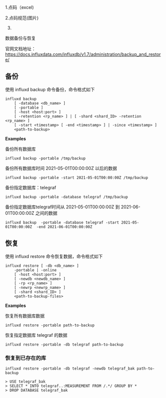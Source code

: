 1.点码（excel)

2.点码规范(图片)

3.

数据备份与恢复

官网文档地址：https://docs.influxdata.com/influxdb/v1.7/administration/backup_and_restore/

## 备份

使用 influxd backup 命令备份，命令格式如下

```
influxd backup
    [ -database <db_name> ]
    [ -portable ]
    [ -host <host:port> ]
    [ -retention <rp_name> ] | [ -shard <shard_ID> -retention <rp_name> ]
    [ -start <timestamp> [ -end <timestamp> ] | -since <timestamp> ]
    <path-to-backup>
```

**Examples**

备份所有数据库

```
influxd backup -portable /tmp/backup
```

备份所有数据库时间 2021-05-01T00:00:00Z 以后的数据

```
influxd backup -portable -start 2021-05-01T00:00:00Z /tmp/backup
```

备份指定数据库：telegraf

```
influxd backup -portable -database telegraf /tmp/backup
```

备份指定数据库telegraf时间从 2021-05-01T00:00:00Z 到 2021-06-01T00:00:00Z  之间的数据

```
influxd backup  -portable -database telegraf -start 2021-05-01T00:00:00Z  -end 2021-06-01T00:00:00Z 
```

## 恢复

使用 influxd restore 命令恢复数据，命令格式如下

```
influxd restore [ -db <db_name> ]
    -portable | -online
    [ -host <host:port> ]
    [ -newdb <newdb_name> ]
    [ -rp <rp_name> ]
    [ -newrp <newrp_name> ]
    [ -shard <shard_ID> ]
    <path-to-backup-files>
```

**Examples**

恢复所有数据库数据

```
influxd restore -portable path-to-backup
```

恢复指定数据库 telegraf 的数据

```
influxd restore -portable -db telegraf path-to-backup
```

### 恢复到已存在的库

```
influxd restore -portable -db telegraf -newdb telegraf_bak path-to-backup
```

```
> USE telegraf_bak
> SELECT * INTO telegraf..:MEASUREMENT FROM /.*/ GROUP BY *
> DROP DATABASE telegraf_bak
```

